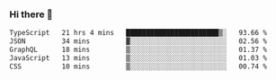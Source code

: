 ### Hi there 👋

<!--
**zhengis-alinur/zhengis-alinur** is a ✨ _special_ ✨ repository because its `README.md` (this file) appears on your GitHub profile.

Here are some ideas to get you started:

- 🔭 I’m currently working on ...
- 🌱 I’m currently learning ...
- 👯 I’m looking to collaborate on ...
- 🤔 I’m looking for help with ...
- 💬 Ask me about ...
- 📫 How to reach me: ...
- 😄 Pronouns: ...
- ⚡ Fun fact: ...
-->

<!--START_SECTION:waka-->

```txt
TypeScript   21 hrs 4 mins   ███████████████████████▒░   93.66 %
JSON         34 mins         ▓░░░░░░░░░░░░░░░░░░░░░░░░   02.56 %
GraphQL      18 mins         ▒░░░░░░░░░░░░░░░░░░░░░░░░   01.37 %
JavaScript   13 mins         ▒░░░░░░░░░░░░░░░░░░░░░░░░   01.03 %
CSS          10 mins         ▒░░░░░░░░░░░░░░░░░░░░░░░░   00.74 %
```

<!--END_SECTION:waka-->
